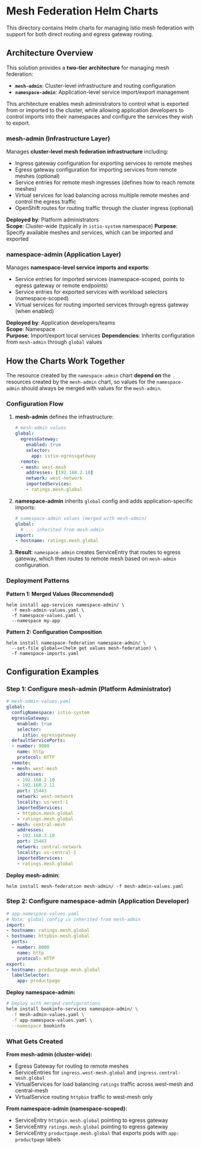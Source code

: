 # Mesh Federation Helm Charts

This directory contains Helm charts for managing Istio mesh federation with support for both direct routing and egress gateway routing.

## Architecture Overview

This solution provides a **two-tier architecture** for managing mesh federation:

- **`mesh-admin`**: Cluster-level infrastructure and routing configuration
- **`namespace-admin`**: Application-level service import/export management

This architecture enables mesh administrators to control what is exported from or imported to the cluster, while allowing application developers to control imports into their namespaces and configure the services they wish to export.

### mesh-admin (Infrastructure Layer)
Manages **cluster-level mesh federation infrastructure** including:
- Ingress gateway configuration for exporting services to remote meshes
- Egress gateway configuration for importing services from remote meshes (optional)
- Service entries for remote mesh ingresses (defines how to reach remote meshes)
- Virtual services for load balancing across multiple remote meshes and control the egress traffic
- OpenShift routes for routing traffic through the cluster ingress (optional)

**Deployed by**: Platform administrators  
**Scope**: Cluster-wide (typically in `istio-system` namespace)
**Purpose**: Specify available meshes and services, which can be imported and exported

### namespace-admin (Application Layer)
Manages **namespace-level service imports and exports**:
- Service entries for imported services (namespace-scoped, points to egress gateway or remote endpoints)
- Service entries for exported services with workload selectors (namespace-scoped)
- Virtual services for routing imported services through egress gateway (when enabled)

**Deployed by**: Application developers/teams  
**Scope**: Namespace  
**Purpose**: Import/export local services
**Dependencies**: Inherits configuration from `mesh-admin` through `global` values

## How the Charts Work Together

The resource created by the `namespace-admin` chart **depend on** the resources created by the `mesh-admin` chart, so values for the `namespace-admin` should always be merged with values for the `mesh-admin`.

### Configuration Flow

1. **mesh-admin** defines the infrastructure:

   ```yaml
   # mesh-admin values
   global:
     egressGateway:
       enabled: true
       selector:
         app: istio-egressgateway
     remote:
     - mesh: west-mesh
       addresses: [192.168.2.10]
       network: west-network
       importedServices:
       - ratings.mesh.global
   ```

2. **namespace-admin** inherits `global` config and adds application-specific imports:
   ```yaml
   # namespace-admin values (merged with mesh-admin)
   global:
     # ... inherited from mesh-admin
   import:
   - hostname: ratings.mesh.global
   ```

3. **Result**: `namespace-admin` creates ServiceEntry that routes to egress gateway, which then routes to remote mesh based on `mesh-admin` configuration.

### Deployment Patterns

**Pattern 1: Merged Values (Recommended)**
```shell
helm install app-services namespace-admin/ \
  -f mesh-admin-values.yaml \
  -f namespace-values.yaml \
  --namespace my-app
```

**Pattern 2: Configuration Composition**
```shell
helm install namespace-federation namespace-admin/ \
  --set-file global=<(helm get values mesh-federation) \
  -f namespace-imports.yaml
```

## Configuration Examples

### Step 1: Configure mesh-admin (Platform Administrator)

```yaml
# mesh-admin-values.yaml
global:
  configNamespace: istio-system
  egressGateway:
    enabled: true
    selector:
      istio: egressgateway
  defaultServicePorts:
  - number: 9080
    name: http
    protocol: HTTP
  remote:
  - mesh: west-mesh
    addresses:
    - 192.168.2.10
    - 192.168.2.11
    port: 15443
    network: west-network
    locality: us-west-1
    importedServices:
    - httpbin.mesh.global
    - ratings.mesh.global
  - mesh: central-mesh
    addresses:
    - 192.168.3.10
    port: 15443
    network: central-network
    locality: us-central-1
    importedServices:
    - ratings.mesh.global
```

**Deploy mesh-admin:**
```shell
helm install mesh-federation mesh-admin/ -f mesh-admin-values.yaml
```

### Step 2: Configure namespace-admin (Application Developer)

```yaml
# app-namespace-values.yaml
# Note: global config is inherited from mesh-admin
import:
- hostname: ratings.mesh.global
- hostname: httpbin.mesh.global
  ports:
  - number: 8000
    name: http
    protocol: HTTP
export:
- hostname: productpage.mesh.global
  labelSelector:
    app: productpage
```

**Deploy namespace-admin:**
```bash
# Deploy with merged configurations
helm install bookinfo-services namespace-admin/ \
  -f mesh-admin-values.yaml \
  -f app-namespace-values.yaml \
  --namespace bookinfo
```

### What Gets Created

**From mesh-admin (cluster-wide):**
- Egress Gateway for routing to remote meshes
- ServiceEntries for `ingress.west-mesh.global` and `ingress.central-mesh.global`
- VirtualServices for load balancing `ratings` traffic across west-mesh and central-mesh
- VirtualService routing `httpbin` traffic to west-mesh only

**From namespace-admin (namespace-scoped):**
- ServiceEntry `httpbin.mesh.global` pointing to egress gateway
- ServiceEntry `ratings.mesh.global` pointing to egress gateway  
- ServiceEntry `productpage.mesh.global` that exports pods with `app: productpage` labels

